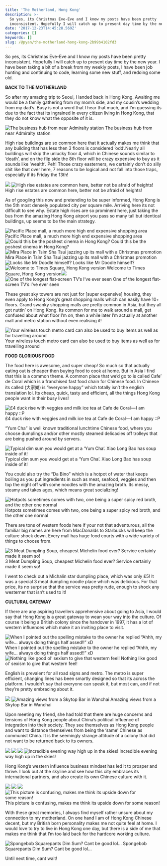 ```yaml
---
title: 'The Motherland, Hong Kong'
description: >-
  So yes, its Christmas Eve-Eve and I know my posts have been pretty
  inconsistent. Hopefully I will catch up to present day time by the new…
date: '2017-12-23T14:45:28.569Z'
categories: []
keywords: []
slug: /@pyan/the-motherland-hong-kong-2b99b4102fd3
---
```


So yes, its Christmas Eve-Eve and I know my posts have been pretty inconsistent. Hopefully I will catch up to present day time by the new year. I have been taking a bit of a break from my weekly posts, I have been job hunting and continuing to code, learning some new stuff, and redoing some old.

**BACK TO THE MOTHERLAND**

So after my amazing trip to Seoul, I landed back in Hong Kong. Awaiting me would be a family gathering from my mom’s side, and my cousin’s wedding from my dad’s. Busy is not a word that I hear that much, and I’m guessing its due to the fact that its ingrained in every citizen living in Hong Kong, that they do not know what the opposite of it is.

![The business hub from near Admiralty station](https://cdn-images-1.medium.com/max/800/0*0JoEUqJI9JGQauYh.jpg)
The business hub from near Admiralty station

High rise buildings are so common here that it actually makes me think that any building that has less then 3 floors is considered ‘odd’.Nearly all buildings will skip the unlucky floor 4, which in Chinese sounds similar to ‘death’, and on the flip side the 8th floor will be crazy expensive to buy as it sounds like ‘wealth’. Peh! Those crazy easterners, we certainly don’t do silly shit like that over here, 7 reasons to be logical and not fall into those traps, especially if its Friday the 13th!

![](https://cdn-images-1.medium.com/max/800/0*nXL6Z954-x3PFYtK.jpg)
![High rise estates are common here, better not be afraid of heights!](https://cdn-images-1.medium.com/max/800/0*9WYm905w8KGImzvB.jpg)
High rise estates are common here, better not be afraid of heights!

As of googling this now and pretending to be super informed, Hong Kong is the 5th most densely populated city per square mile. Arriving here its not difficult to see why. Estate high rises are so prominent here, just taking the bus from the amazing Hong Kong airport you pass so many tall but identical buildings, up seems to be the main strategy.

![Pacific Place mall, a much more high end expensive shopping area](https://cdn-images-1.medium.com/max/800/0*gX_m7MkZa8blDNhi.jpg)
Pacific Place mall, a much more high end expensive shopping area![Could this be the poshest cinema in Hong Kong?](https://cdn-images-1.medium.com/max/800/0*rNbp1NkF8pHeKvsz.jpg)
Could this be the poshest cinema in Hong Kong?![Mira Place in Tsim Sha Tsui jazzing up its mall with a Christmas promotion](https://cdn-images-1.medium.com/max/800/0*VWARXVULYpRt7tai.jpg)
Mira Place in Tsim Sha Tsui jazzing up its mall with a Christmas promotion![Looks like Mr Doodle himself?](https://cdn-images-1.medium.com/max/800/0*i7S_JtBnmxR4b3Lp.jpg)
Looks like Mr Doodle himself?![Welcome to Times Square, Hong Kong version](https://cdn-images-1.medium.com/max/800/0*rdssyMZAlgHHbHxj.jpg)
Welcome to Times Square, Hong Kong version![](https://cdn-images-1.medium.com/max/800/0*mO_GDQKByUPUFRBY.jpg)
![One of the longest flat-screen TV’s I’ve ever seen](https://cdn-images-1.medium.com/max/800/0*CMcPutwuGfbeGVh1.jpg)
One of the longest flat-screen TV’s I’ve ever seen

These great sky towers are not just for \[super expensive\] housing, they even apply to Hong Kong’s great shopping malls which can easily have 10+ floors. Grand swanky shopping malls are pretty common in Asia, but they all got nuttin’ on Hong Kong. Its common for me to walk around a mall, get confused about what floor I’m on, then a while later I’m actually at another mall and metro station without even realising it!

![Your wireless touch metro card can also be used to buy items as well as for travelling around](https://cdn-images-1.medium.com/max/800/0*uj2roncjIAzncnu2.jpg)
Your wireless touch metro card can also be used to buy items as well as for travelling around

**FOOD GLORIOUS FOOD**

The food here is awesome, and super cheap! So much so that actually eating out is cheaper then buying food to cook at home. But in Asia I find that this is a common theme. A common place that we’d go to is called Cafe’ de Coral which is a franchised fast food chain for Chinese food. In Chinese its called (大家樂) is “everyone happy” which totally isn’t the english translation lol. Its cheap, quick, tasty and efficient, all the things Hong Kong people want in their busy lives!

![£4 duck rise with veggies and milk ice tea at Cafe de Coral — I am happy ::P](https://cdn-images-1.medium.com/max/800/0*ZgFF8MkAKwMRBdH_.jpg)
£4 duck rise with veggies and milk ice tea at Cafe de Coral — I am happy ::P

“Yum Cha” is well known traditional lunchtime Chinese food, where you choose dumplings and/or other mostly steamed delicacies off trolleys that are being pushed around by servers.

![Typical dim sum you would get at a ‘Yum Cha’. Xiao Long Bao has soup inside of it!](https://cdn-images-1.medium.com/max/800/0*QQTcU8wCttzRL_fS.jpg)
Typical dim sum you would get at a ‘Yum Cha’. Xiao Long Bao has soup inside of it!

You could also try the “Da Bino” which is a hotpot of water that keeps boiling as you put ingredients in such as meat, seafood, veggies and then top the night off with some noodles with the amazing broth. Its messy, steamy and takes ages, which means great socializing!

![Hotpots sometimes comes with two, one being a super spicy red broth, and the other one normal](https://cdn-images-1.medium.com/max/800/0*-Ajlo500MRc-icBn.jpg)
Hotpots sometimes comes with two, one being a super spicy red broth, and the other one normal

There are tons of western foods here if your not that adventurous, all the familiar big names are here from MacDonalds to Starbucks will keep the culture shock down. Every mall has huge food courts with a wide variety of things to choose from.

![3 Meat Dumpling Soup, cheapest Michelin food ever? Service certainly made it seem so!](https://cdn-images-1.medium.com/max/800/0*dFEabqOPz8rzjp1O.JPG)
3 Meat Dumpling Soup, cheapest Michelin food ever? Service certainly made it seem so!

I went to check out a Michalin star dumpling place, which was only £5! It was a special 3 meat dumpling noodle place which was delicious. For that price, its no surprise that the service was pretty rude, enough to shock any westerner that isn’t used to it!

**CULTURAL GATEWAY**

If there are any aspiring travellers apprehensive about going to Asia, I would say that Hong Kong is a great gateway to wean your way into the culture. Of course it being a British colony since the handover in 1997, it has a lot of western influences which make it an inviting place to visit.

![When I pointed out the spelling mistake to the owner he replied “Ahhh, my wife… always doing things half assed!!” xD](https://cdn-images-1.medium.com/max/800/0*DLeGaVo29efnB44N.jpg)
When I pointed out the spelling mistake to the owner he replied “Ahhh, my wife… always doing things half assed!!” xD![Nothing like good ol’ sexism to give that western feel!](https://cdn-images-1.medium.com/max/800/0*ikfhjLii72h5dg8-.jpg)
Nothing like good ol’ sexism to give that western feel!

English is prevalent for all road signs and metro. The metro is super efficient, changing lines has been smartly designed so that its across the platform. I wouldn’t say that everyone can speak it, but most can, and if not they’re pretty embracing about it.

![](https://cdn-images-1.medium.com/max/800/0*m6zZDpPhvEzvlERD.jpg)
![Amazing views from a Skytop Bar in Wanchai](https://cdn-images-1.medium.com/max/800/0*UToOqhu4qzmHMX0Q.jpg)
Amazing views from a Skytop Bar in Wanchai

Upon meeting my friend, she had told that there are huge concerns and tensions of Hong Kong people about China’s political influence of integration into their society. They see themselves as Hong Kong people and want to distance themselves from being the ‘same’ Chinese as communist China. It is the seemingly strange attitude of a colony that did not want to be returned back to its owners.

![](https://cdn-images-1.medium.com/max/800/0*3h6ItfJN4-jgqgJb.JPG)
![](https://cdn-images-1.medium.com/max/800/0*ORVlXT-BcB2hND5S.jpg)
![](https://cdn-images-1.medium.com/max/800/0*Ir_vtnfh9xptKRi9.jpg)
![Incredible evening way high up in the skies!](https://cdn-images-1.medium.com/max/800/0*6mlc7EUepMWvbt_k.jpg)
Incredible evening way high up in the skies!

Hong Kong’s western influence business mindset has led it to prosper and thrive. I look out at the skyline and see how this city embraces its international partners, and also create its own Chinese culture with it.

![](https://cdn-images-1.medium.com/max/800/0*E3ndUgI-yLAihxld.jpg)
![](https://cdn-images-1.medium.com/max/800/0*otM5kJjfBGu6axmq.jpg)
![](https://cdn-images-1.medium.com/max/800/0*aNHq8vrYTthrO-CI.jpg)
![This picture is confusing, makes me think its upside down for some reason!](https://cdn-images-1.medium.com/max/800/0*gexrY5jt6-OAr4Ic.jpg)
This picture is confusing, makes me think its upside down for some reason!

With these great memories, I always find myself rather unsure about my connection to my motherland. On one hand I am of Hong Kong Chinese decent, but my British born personality makes me not quite feel at home. I would love to try to live in Hong Kong one day, but there is a side of me that makes me think that I’m too laid back for the hardcore working culture.

![Spongebob Squarepants Dim Sum? Cant be good lol…](https://cdn-images-1.medium.com/max/800/0*PnvVNK531W0pkYGg.JPG)
Spongebob Squarepants Dim Sum? Cant be good lol…

Until next time, cant wait!